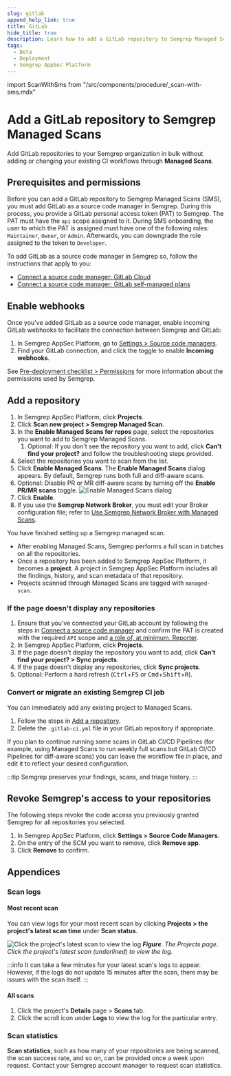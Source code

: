 ```yaml
---
slug: gitlab
append_help_link: true
title: GitLab
hide_title: true
description: Learn how to add a GitLab repository to Semgrep Managed Scans.
tags:
  - Beta
  - Deployment
  - Semgrep AppSec Platform
---
```


import ScanWithSms from "/src/components/procedure/_scan-with-sms.mdx"

# Add a GitLab repository to Semgrep Managed Scans

Add GitLab repositories to your Semgrep organization in bulk without adding or changing your existing CI workflows through **Managed Scans**. 

## Prerequisites and permissions

Before you can add a GitLab repository to Semgrep Managed Scans (SMS), you must add GitLab as a source code manager in Semgrep. During this process, you provide a GitLab personal access token (PAT) to Semgrep. The PAT must have the `api` scope assigned to it. During SMS onboarding, the user to which the PAT is assigned must have one of the following roles: `Maintainer`, `Owner`, or `Admin`. Afterwards, you can downgrade the role assigned to the token to `Developer`.

To add GitLab as a source code manager in Semgrep so, follow the instructions that apply to you:

- [Connect a source code manager: GitLab Cloud](/deployment/connect-scm#gitlab-cloud)
- [Connect a source code manager: GitLab self-managed plans](/deployment/connect-scm#gitlab-self-managed-plans)

## Enable webhooks

Once you've added GitLab as a source code manager, enable incoming GitLab webhooks to facilitate the connection between Semgrep and GitLab:

1. In Semgrep AppSec Platform, go to [Settings > Source code managers](https://semgrep.dev/orgs/-/settings/source-code).
2. Find your GitLab connection, and click the <i class="fa-solid fa-toggle-large-on"></i> toggle to enable **Incoming webhooks**.

See [Pre-deployment checklist > Permissions](/deployment/checklist#permissions) for more information about the permissions used by Semgrep.

## Add a repository

<!-- vale off -->
1. In Semgrep AppSec Platform, click **<i class="fa-solid fa-folder-open"></i> Projects**.
2. Click **Scan new project > Semgrep Managed Scan**.
3. In the **Enable Managed Scans for repos** page, select the repositories you want to add to Semgrep Managed Scans.
    1. Optional: If you don't see the repository you want to add, click **Can't find your project?** and follow the troubleshooting steps provided.
4. Select the repositories you want to scan from the list.
5. Click **Enable Managed Scans**. The **Enable Managed Scans** dialog appears. By default, Semgrep runs both full and diff-aware scans.
6. Optional: Disable PR or MR diff-aware scans by turning off the **Enable PR/MR scans** toggle.
![Enable Managed Scans dialog](/img/sms-enable-pr-or-mr.png#sm-width)
7. Click **Enable**.
8. If you use the **Semgrep Network Broker**, you must edit your Broker configuration file; refer to [Use Semgrep Network Broker with Managed Scans](/semgrep-ci/network-broker#use-semgrep-network-broker-with-managed-scans).
<!-- vale on -->

You have finished setting up a Semgrep managed scan.

- After enabling Managed Scans, Semgrep performs a full scan in batches on all the repositories.
- Once a repository has been added to Semgrep AppSec Platform, it becomes a **project**. A project in Semgrep AppSec Platform includes all the findings, history, and scan metadata of that repository.
- Projects scanned through Managed Scans are tagged with `managed-scan`.

### If the page doesn't display any repositories

1. Ensure that you've connected your GitLab account by following the steps in [Connect a source code manager](/deployment/connect-scm) and confirm the PAT is created with the required `API` scope and [a role of, at minimum, Reporter](https://docs.gitlab.com/ee/user/permissions.html#roles).
2. In Semgrep AppSec Platform, click **<i class="fa-solid fa-folder-open"></i> Projects**.
3. If the page doesn't display the repository you want to add, click **Can't find your project? > Sync projects**.
4. If the page doesn't display any repositories, click **Sync projects**.
5. Optional: Perform a hard refresh (<kbd>Ctrl</kbd>+<kbd>F5</kbd> or <kbd>Cmd</kbd>+<kbd>Shift</kbd>+<kbd>R</kbd>).

### Convert or migrate an existing Semgrep CI job

You can immediately add any existing project to Managed Scans.

1. Follow the steps in [Add a repository](#add-a-repository).
1. Delete the `.gitlab-ci.yml` file in your GitLab repository if appropriate.

If you plan to continue running some scans in GitLab CI/CD Pipelines (for example, using Managed Scans to run weekly full scans but GitLab CI/CD Pipelines for diff-aware scans) you can leave the workflow file in place, and edit it to reflect your desired configuration.

:::tip
Semgrep preserves your findings, scans, and triage history.
:::

<ScanWithSms />

## Revoke Semgrep's access to your repositories

The following steps revoke the code access you previously granted Semgrep for all repositories you selected.

1. In Semgrep AppSec Platform, click **<i class="fa-solid fa-gear"></i> Settings > Source Code Managers**.
1. On the entry of the SCM you want to remove, click **Remove app**.
1. Click **Remove** to confirm.

## Appendices

### Scan logs

#### Most recent scan

You can view logs for your most recent scan by clicking **Projects > the project's latest scan time** under **Scan status**.

![Click the project's latest scan to view the log](/img/sms-logs.png)
_**Figure**. The Projects page. Click the project's latest scan (underlined) to view the log._

:::info
It can take a few minutes for your latest scan's logs to appear. However, if the logs do not update 15 minutes after the scan, there may be issues with the scan itself.
:::

#### All scans

1. Click the project's **Details** page > **Scans** tab. 
1. Click the **<i class="fas fa-scroll"></i>** scroll icon under **Logs** to view the log for the particular entry. 

### Scan statistics

**Scan statistics**, such as how many of your repositories are being scanned, the scan success rate, and so on, can be provided once a week upon request. Contact your Semgrep account manager to request scan statistics.
